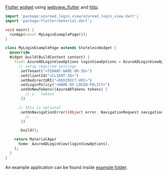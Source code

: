 [Flutter widget](https://docs.flutter.dev/development/ui/widgets) using [webview_flutter](https://pub.dev/packages/webview_flutter) and [http](https://pub.dev/packages/http).

```dart
import 'package:azuread_login_view/azuread_login_view.dart';
import 'package:flutter/material.dart';

void main() {
  runApp(const MyLoginExamplePage());
}

class MyLoginExamplePage extends StatelessWidget {
  @override
  Widget build(BuildContext context) {
    final AzureADLoginViewOptions loginViewOptions = AzureADLoginViewOptionsBuilder()
      // setup required settings
      .setTenant("<TENANT-NAME-OR-ID>")
      .setClientId("<CLIENT-ID>")
      .setRedirectURI("<REDIRECT-URI>")
      .setLoginPolicy("<NAME-OF-LOGIN-POLICY>")
      .setOnNewTokens((AzureADTokens tokens) {
         // s. `tokens`
       })

      // this is optional
      .setOnNavigationError((Object error, NavigationRequest navigation) {
         // ...
       })

      .build();

    return MaterialApp(
      home: AzureADLoginView(loginViewOptions),
    );
  }
}
```

An example application can be found inside [example folder](./example).
